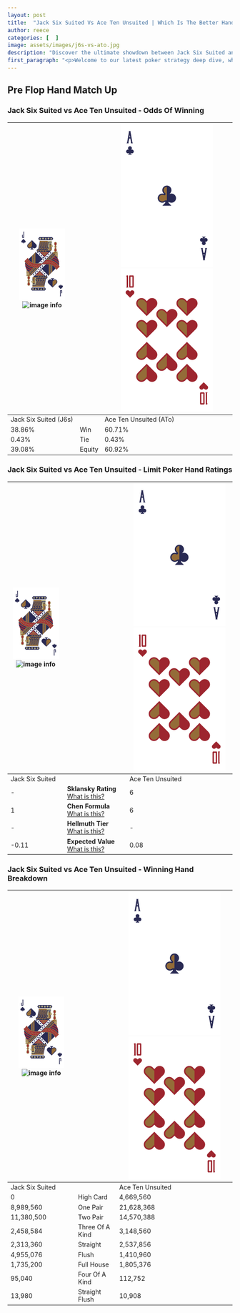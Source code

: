 ```yaml
---
layout: post
title:  "Jack Six Suited Vs Ace Ten Unsuited | Which Is The Better Hand In Poker? A Complete Guide"
author: reece
categories: [  ]
image: assets/images/j6s-vs-ato.jpg
description: "Discover the ultimate showdown between Jack Six Suited and Ace Ten Unsuited in poker! Uncover the odds, strategies, and scenarios where one hand triumphs over the other. Get ready to up your poker game with this thrilling analysis."
first_paragraph: "<p>Welcome to our latest poker strategy deep dive, where we're pitting two distinct hands against each other in a high-stakes showdown: Jack Six Suited vs Ace Ten Unsuited.</p><p>In the dynamic world of poker, every decision counts, and knowing which hand holds the upper hand is key to your success at the table.</p><p>In this article, we'll dissect these two hands, explore the scenarios where one dominates the other, and equip you with the knowledge to make strategic choices that can tip the odds in your favor.</p><p>Get ready to unravel the intriguing dynamics of these poker hands and elevate your game to new heights.</p>"
---
```




[comment]: # (sp0)

## Pre Flop Hand Match Up

<div class="table hand-ratings" markdown="1"> 



### Jack Six Suited vs Ace Ten Unsuited - Odds Of Winning


    
| ![image info](assets/images/hand1/J.png) ![image info](assets/images/hand1/6s.png) |  | ![image info](assets/images/hand2/A.png) ![image info](assets/images/hand2/To.png) |
| -------- | -------- | -------- |
| Jack Six Suited (J6s) |  | Ace Ten Unsuited (ATo) |
| 38.86% | Win | 60.71% |
| 0.43% | Tie | 0.43% |
| 39.08% | Equity | 60.92% |




[comment]: # (sp1)



### Jack Six Suited vs Ace Ten Unsuited - Limit Poker Hand Ratings


    
| ![image info](assets/images/hand1/J.png) ![image info](assets/images/hand1/6s.png) |  | ![image info](assets/images/hand2/A.png) ![image info](assets/images/hand2/To.png) |
| -------- | -------- | -------- |
| Jack Six Suited |  | Ace Ten Unsuited |
| - | **Sklansky Rating** [What is this?](/sklansky-rating-explained) | 6 |
| 1 | **Chen Formula** [What is this?](/chen-formula-explained) | 6 |
| - | **Hellmuth Tier** [What is this?](/Hellmuth-tier-explained) | - |
| -0.11 | **Expected Value** [What is this?](/expected-value-explained) | 0.08 |




[comment]: # (sp2)



### Jack Six Suited vs Ace Ten Unsuited - Winning Hand Breakdown


    
| ![image info](assets/images/hand1/J.png) ![image info](assets/images/hand1/6s.png) |  | ![image info](assets/images/hand2/A.png) ![image info](assets/images/hand2/To.png) |
| -------- | -------- | -------- |
| Jack Six Suited |  | Ace Ten Unsuited |
| 0 | High Card | 4,669,560 |
| 8,989,560 | One Pair | 21,628,368 |
| 11,380,500 | Two Pair | 14,570,388 |
| 2,458,584 | Three Of A Kind | 3,148,560 |
| 2,313,360 | Straight | 2,537,856 |
| 4,955,076 | Flush | 1,410,960 |
| 1,735,200 | Full House | 1,805,376 |
| 95,040 | Four Of A Kind | 112,752 |
| 13,980 | Straight Flush | 10,908 |




[comment]: # (sp3)



</div>

[comment]: # (sp4)



[comment]: # (sp5)

